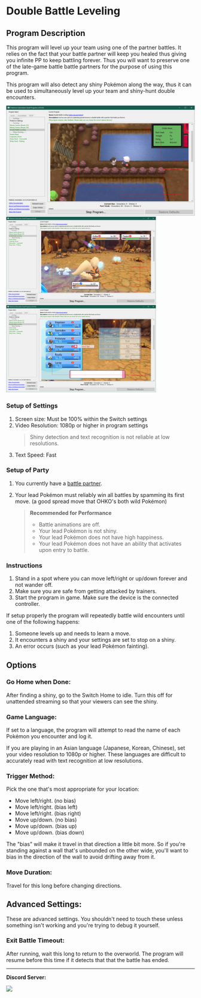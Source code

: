 # Double Battle Leveling

## Program Description

This program will level up your team using one of the partner battles.
It relies on the fact that your battle partner will keep you healed thus giving you infinite PP to keep battling forever.
Thus you will want to preserve one of the late-game battle battle partners for the purpose of using this program.

This program will also detect any shiny Pokémon along the way, thus it can be used to simultaneously level up your team and shiny-hunt double encounters.

<img src="images/DoublesLeveling-0.png">
<img src="images/DoublesLeveling-1.png" width="400">
<img src="images/DoublesLeveling-2.png" width="400">

### Setup of Settings

1. Screen size: Must be 100% within the Switch settings
2. Video Resolution: 1080p or higher in program settings
   > Shiny detection and text recognition is not reliable at low resolutions.
3. Text Speed: Fast

### Setup of Party
1. You currently have a [battle partner](https://www.serebii.net/brilliantdiamondshiningpearl/battlepartners.shtml).
2. Your lead Pokémon must reliably win all battles by spamming its first move. (a good spread move that OHKO's both wild Pokémon)

   > **Recommended for Performance**
   > - Battle animations are off.
   > - Your lead Pokémon is not shiny.
   > - Your lead Pokémon does not have high happiness.
   > - Your lead Pokémon does not have an ability that activates upon entry to battle.


### Instructions

1. Stand in a spot where you can move left/right or up/down forever and not wander off.
2. Make sure you are safe from getting attacked by trainers.
3. Start the program in game. Make sure the device is the connected controller.

If setup properly the program will repeatedly battle wild encounters until one of the following happens:
1. Someone levels up and needs to learn a move.
2. It encounters a shiny and your settings are set to stop on a shiny.
3. An error occurs (such as your lead Pokémon fainting).


## Options


### Go Home when Done:

After finding a shiny, go to the Switch Home to idle. Turn this off for unattended streaming so that your viewers can see the shiny.


### Game Language:

If set to a language, the program will attempt to read the name of each Pokémon you encounter and log it.

If you are playing in an Asian language (Japanese, Korean, Chinese), set your video resolution to 1080p or higher. These languages are difficult to accurately read with text recognition at low resolutions.


### Trigger Method:

Pick the one that's most appropriate for your location:

- Move left/right. (no bias)
- Move left/right. (bias left)
- Move left/right. (bias right)
- Move up/down. (no bias)
- Move up/down. (bias up)
- Move up/down. (bias down)

The "bias" will make it travel in that direction a little bit more. So if you're standing against a wall that's unbounded on the other wide, you'll want to bias in the direction of the wall to avoid drifting away from it.


### Move Duration:

Travel for this long before changing directions.


## Advanced Settings:
These are advanced settings. You shouldn't need to touch these unless something isn't working and you're trying to debug it yourself.


### Exit Battle Timeout:

After running, wait this long to return to the overworld. The program will resume before this time if it detects that that the battle has ended.



<hr>

**Discord Server:** 

[<img src="https://canary.discordapp.com/api/guilds/695809740428673034/widget.png?style=banner2">](https://discord.gg/cQ4gWxN)




